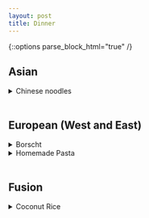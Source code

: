 ```yaml
---
layout: post
title: Dinner
---
```

{::options parse_block_html="true" /}

## Asian

  <details><summary markdown="span">Chinese noodles</summary>
  [Original Link](https://whattocooktoday.com/dao-xiao-mian.html)  
   > shape like pasta (roll out and cut to strips) 
  </details>
  <br/>  

## European (West and East)

  <details><summary markdown="span">Borscht</summary>
  [Original Link](https://natashaskitchen.com/classic-russian-borscht-recipe/)

  </details>


  <details><summary markdown="span">Homemade Pasta</summary>
  [Original Link](https://www.loveandlemons.com/homemade-pasta-recipe/)

  </details>
  <br/>  
  
## Fusion 

  <details><summary markdown="span">Coconut Rice</summary>
  [Original Link](https://www.youtube.com/watch?v=i9EmC0pM1YE)

  | Ingredients | Spices |  
  | ---      | ---      |
  | 1 cup basmati rice | 1/2 tbsp garlic powder | 
  | 1 cup coconut milk | 1 tsp chili powder |
  | 1/2 red onion | 1 tbsp smoked paprika |
  | 1/4 cup hazelnuts | 2 tsp turmeric |
  | 1 cup broccolini (chopped) | generous pinch of salt |
  | 1 tbsp coconut oil | few sprigs cilantro |
  | 1 cup canned chickpeas | 1 cup canned chickpeas |
  | 1/2 cup shredded coconut |     |


  > Directions:  
  > 1. Place 1 cup of basmati rice into a small sauce pan.  Wash and drain the rice a couple of times to get rid of the excess starch
  > 2. Toast the rice for a couple of minutes on medium high heat.  Then, add in 1 cup of coconut milk
  > 3. When the milk starts to bubble, give the rice a good stir to make sure nothing is grabbing the bottom of the pan.  Then, cover and cook on medium low for 15min
  > 4. Dice the red onion, coarsely chop the hazelnuts, and chop the broccolini
  > 5. After 15min, turn the heat off and let the rice steam further for 10min
  > 6. Heat up a non stick pan on medium heat.  Add the coconut oil
  > 7. Add the red onion and chickpeas followed by the garlic powder, chili powder, smoked paprika, turmeric, and salt
  > 8. Add in the hazelnuts and broccolini
  > 9. Sauté for 3-4min
  > 10. Add the shredded coconut.  Sauté for another couple of minutes and taste and adjust the seasoning if needed
  > 11. Plate the rice and add the coconut chickpeas on top.  Garnish with some freshly chopped cilantro

  </details>
  <br/>  


